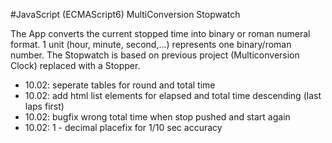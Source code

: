 #JavaScript (ECMAScript6) MultiConversion Stopwatch

The App converts the current stopped time into binary or roman numeral format.
1 unit (hour, minute, second,...) represents one binary/roman number. 
The Stopwatch is based on previous project (Multiconversion Clock) replaced with a Stopper.

+ 10.02: seperate tables for round and total time
+ 10.02: add html list elements for elapsed and total time descending (last laps first)   
+ 10.02: bugfix wrong total time when stop pushed and start again
+ 10.02: 1 - decimal placefix for 1/10 sec accuracy